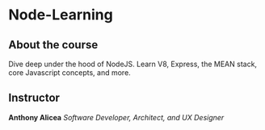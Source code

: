 # Node-Learning

## About the course
Dive deep under the hood of NodeJS. Learn V8, Express, the MEAN stack, core Javascript concepts, and more.

## Instructor
**Anthony Alicea**
*Software Developer, Architect, and UX Designer*
